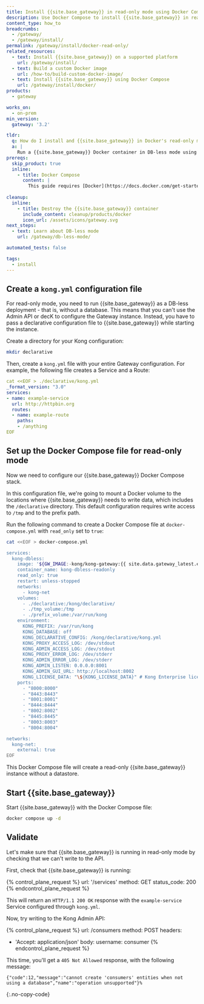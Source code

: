 ```yaml
---
title: Install {{site.base_gateway}} in read-only mode using Docker Compose
description: Use Docker Compose to install {{site.base_gateway}} in read-only mode
content_type: how_to
breadcrumbs:
  - /gateway/
  - /gateway/install/
permalink: /gateway/install/docker-read-only/
related_resources:
  - text: Install {{site.base_gateway}} on a supported platform
    url: /gateway/install/
  - text: Build a custom Docker image
    url: /how-to/build-custom-docker-image/
  - text: Install {{site.base_gateway}} using Docker Compose
    url: /gateway/install/docker/
products:
  - gateway

works_on:
  - on-prem
min_version:
  gateway: '3.2'

tldr:
  q: How do I install and {{site.base_gateway}} in Docker's read-only mode?
  a: | 
    Run a {{site.base_gateway}} Docker container in DB-less mode using the provided Docker Compose file with `read_only` set to `true`.
prereqs:
  skip_product: true
  inline: 
    - title: Docker Compose 
      content: |
        This guide requires [Docker](https://docs.docker.com/get-started/get-docker/) installed on your system.
        
cleanup:
  inline:
    - title: Destroy the {{site.base_gateway}} container
      include_content: cleanup/products/docker
      icon_url: /assets/icons/gateway.svg
next_steps:
  - text: Learn about DB-less mode
    url: /gateway/db-less-mode/

automated_tests: false

tags:
  - install
---
```


## Create a `kong.yml` configuration file

For read-only mode, you need to run {{site.base_gateway}} as a DB-less deployment - that is, without a database.
This means that you can't use the Admin API or decK to configure the Gateway instance. 
Instead, you have to pass a declarative configuration file to {{site.base_gateway}} while starting the instance.

Create a directory for your Kong configuration:

```sh
mkdir declarative
```

Then, create a `kong.yml` file with your entire Gateway configuration. For example, the following file creates a Service and a Route:

```yaml
cat <<EOF > ./declarative/kong.yml
_format_version: "3.0"
services:
- name: example-service
  url: http://httpbin.org
  routes:
  - name: example-route
    paths:
    - /anything
EOF
```

## Set up the Docker Compose file for read-only mode

Now we need to configure our {{site.base_gateway}} Docker Compose stack.

In this configuration file, we're going to mount a Docker volume to the locations where {{site.base_gateway}} needs to write data, which includes the `/declarative` directory.
This default configuration requires write access to `/tmp` and to the prefix path.

Run the following command to create a Docker Compose file at `docker-compose.yml` with `read_only` set to `true`:

<!-- vale off -->
```bash
cat <<EOF > docker-compose.yml

services:
  kong-dbless:
    image: '${GW_IMAGE:-kong/kong-gateway:{{ site.data.gateway_latest.ee-version }}}' # Kong Gateway image (default to latest version)
    container_name: kong-dbless-readonly
    read_only: true
    restart: unless-stopped
    networks:
      - kong-net
    volumes:
      - ./declarative:/kong/declarative/
      - ./tmp_volume:/tmp
      - ./prefix_volume:/var/run/kong
    environment:
      KONG_PREFIX: /var/run/kong
      KONG_DATABASE: off
      KONG_DECLARATIVE_CONFIG: /kong/declarative/kong.yml
      KONG_PROXY_ACCESS_LOG: /dev/stdout
      KONG_ADMIN_ACCESS_LOG: /dev/stdout
      KONG_PROXY_ERROR_LOG: /dev/stderr
      KONG_ADMIN_ERROR_LOG: /dev/stderr
      KONG_ADMIN_LISTEN: 0.0.0.0:8001
      KONG_ADMIN_GUI_URL: http://localhost:8002
      KONG_LICENSE_DATA: "\${KONG_LICENSE_DATA}" # Kong Enterprise license passed via environment variable
    ports:
      - "8000:8000"
      - "8443:8443"
      - "8001:8001"
      - "8444:8444"
      - "8002:8002"
      - "8445:8445"
      - "8003:8003"
      - "8004:8004"

networks:
  kong-net:
    external: true
EOF
```
<!-- vale on -->

This Docker Compose file will create a read-only {{site.base_gateway}} instance without a datastore.

## Start {{site.base_gateway}}

Start {{site.base_gateway}} with the Docker Compose file: 

```sh
docker compose up -d
```

## Validate

Let's make sure that {{site.base_gateway}} is running in read-only mode by checking that we can't write to the API.

First, check that {{site.base_gateway}} is running:

<!--vale off-->
{% control_plane_request %}
url: '/services'
method: GET
status_code: 200
{% endcontrol_plane_request %}
<!--vale on-->

This will return an `HTTP/1.1 200 OK` response with the `example-service` Service configured through `kong.yml`.

Now, try writing to the Kong Admin API:

<!--vale off-->
{% control_plane_request %}
url: /consumers
method: POST
headers:
  - 'Accept: application/json'
body:
  username: consumer
{% endcontrol_plane_request %}
<!--vale on-->

This time, you'll get a `405 Not Allowed` response, with the following message:
```
{"code":12,"message":"cannot create 'consumers' entities when not using a database","name":"operation unsupported"}%
```
{:.no-copy-code}
